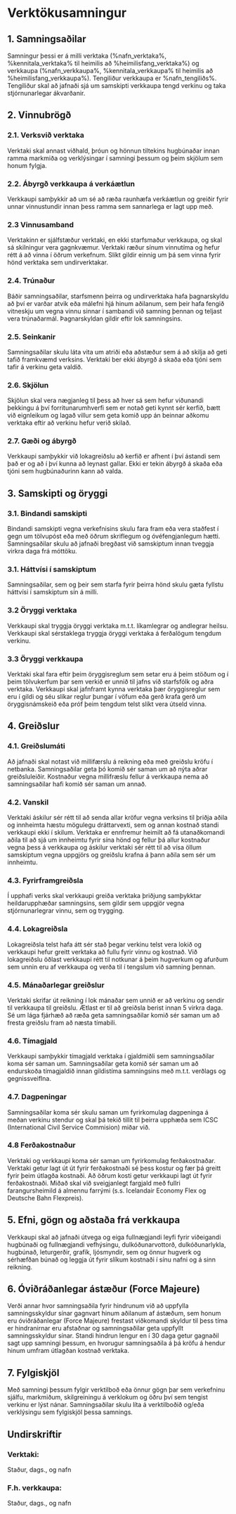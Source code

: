# Verktökusamningur

## 1. Samningsaðilar

Samningur þessi er á milli verktaka (%nafn_verktaka%, %kennitala_verktaka% til heimilis að %heimilisfang_verktaka%) og verkkaupa (%nafn_verkkaupa%, %kennitala_verkkaupa% til heimilis að %heimilisfang_verkkaupa%). Tengiliður verkkaupa er %nafn_tengiliðs%. Tengiliður skal að jafnaði sjá um samskipti verkkaupa tengd verkinu og taka stjórnunarlegar ákvarðanir.

## 2. Vinnubrögð

### 2.1. Verksvið verktaka
Verktaki skal annast viðhald, þróun og hönnun tiltekins hugbúnaðar innan ramma markmiða og verklýsingar í samningi þessum og þeim skjölum sem honum fylgja.

### 2.2. Ábyrgð verkkaupa á verkáætlun
Verkkaupi samþykkir að um sé að ræða raunhæfa verkáætlun og greiðir fyrir unnar vinnustundir innan þess ramma sem sannarlega er lagt upp með.

### 2.3 Vinnusamband
Verktakinn er sjálfstæður verktaki, en ekki starfsmaður verkkaupa, og skal sá skilningur vera gagnkvæmur. Verktaki ræður sínum vinnutíma og hefur rétt á að vinna í öðrum verkefnum. Slíkt gildir einnig um þá sem vinna fyrir hönd verktaka sem undirverktakar.

### 2.4. Trúnaður
Báðir samningsaðilar, starfsmenn þeirra og undirverktaka hafa þagnarskyldu að því er varðar atvik eða málefni hjá hinum aðilanum, sem þeir hafa fengið vitneskju um vegna vinnu sinnar í sambandi við samning þennan og teljast vera trúnaðarmál. Þagnarskyldan gildir eftir lok samningsins.

### 2.5. Seinkanir
Samningsaðilar skulu láta vita um atriði eða aðstæður sem á að skilja að geti tafið framkvæmd verksins. Verktaki ber ekki ábyrgð á skaða eða tjóni sem tafir á verkinu geta valdið. 

### 2.6. Skjölun
Skjölun skal vera nægjanleg til þess að hver sá sem hefur viðunandi þekkingu á því forritunarumhverfi sem er notað geti kynnt sér kerfið, bætt við eignleikum og lagað villur sem geta komið upp án beinnar aðkomu verktaka eftir að verkinu hefur verið skilað.

### 2.7. Gæði og ábyrgð
Verkkaupi samþykkir við lokagreiðslu að kerfið er afhent í því ástandi sem það er og að í því kunna að leynast gallar. Ekki er tekin ábyrgð á skaða eða tjóni sem hugbúnaðurinn kann að valda.

## 3. Samskipti og öryggi

### 3.1. Bindandi samskipti
Bindandi samskipti vegna verkefnisins skulu fara fram eða vera staðfest í gegn um tölvupóst eða með öðrum skriflegum og óvéfengjanlegum hætti. Samningsaðilar skulu að jafnaði bregðast við samskiptum innan tveggja virkra daga frá móttöku.

### 3.1. Háttvísi í samskiptum
Samningsaðilar, sem og þeir sem starfa fyrir þeirra hönd skulu gæta fyllstu háttvísi í samskiptum sín á milli.

### 3.2 Öryggi verktaka
Verkkaupi skal tryggja öryggi verktaka m.t.t. líkamlegrar og andlegrar heilsu. Verkkaupi skal sérstaklega tryggja öryggi verktaka á ferðalögum tengdum verkinu.

### 3.3 Öryggi verkkaupa
Verktaki skal fara eftir þeim öryggisreglum sem setar eru á þeim stöðum og í þeim tölvukerfum þar sem verkið er unnið til jafns við starfsfólk og aðra verktaka. Verkkaupi skal jafnframt kynna verktaka þær öryggisreglur sem eru í gildi og séu slíkar reglur þungar í vöfum eða gerð krafa gerð um öryggisnámskeið eða próf þeim tengdum telst slíkt vera útseld vinna.

## 4. Greiðslur

### 4.1. Greiðslumáti
Að jafnaði skal notast við millifærslu á reikning eða með greiðslu kröfu í netbanka. Samningsaðilar geta þó komið sér saman um að nýta aðrar greiðsluleiðir. Kostnaður vegna millifræslu fellur á verkkaupa nema að samningsaðilar hafi komið sér saman um annað.

### 4.2. Vanskil
Verktaki áskilur sér rétt til að senda allar kröfur vegna verksins til þriðja aðila og innheimta hæstu mögulegu dráttarvexti, sem og annan kostnað standi verkkaupi ekki í skilum. Verktaka er ennfremur heimilt að fá utanaðkomandi aðila til að sjá um innheimtu fyrir sína hönd og fellur þá allur kostnaður vegna þess á verkkaupa og áskilur verktaki sér rétt til að vísa öllum samskiptum vegna uppgjörs og greiðslu krafna á þann aðila sem sér um innheimtu.

### 4.3. Fyrirframgreiðsla
Í upphafi verks skal verkkaupi greiða verktaka þriðjung samþykktar heildarupphæðar samningsins, sem gildir sem uppgjör vegna stjórnunarlegrar vinnu, sem og trygging.

### 4.4. Lokagreiðsla
Lokagreiðsla telst hafa átt sér stað þegar verkinu telst vera lokið og verkkaupi hefur greitt verktaka að fullu fyrir vinnu og kostnað. Við lokagreiðslu öðlast verkkaupi rétt til notkunar á þeim hugverkum og afurðum sem unnin eru af verkkaupa og verða til í tengslum við samning þennan.

### 4.5. Mánaðarlegar greiðslur
Verktaki skrifar út reikning í lok mánaðar sem unnið er að verkinu og sendir til verkkaupa til greiðslu. Ætlast er til að greiðsla berist innan 5 virkra daga. Sé um lága fjárhæð að ræða geta samningsaðilar komið sér saman um að fresta greiðslu fram að næsta tímabili.

### 4.6. Tímagjald
Verkkaupi samþykkir tímagjald verktaka í gjaldmiðli sem samningsaðilar koma sér saman um. Samningsaðilar geta komið sér saman um að endurskoða tímagjaldið innan gildistíma samningsins með m.t.t. verðlags og gegnissveiflna.

### 4.7. Dagpeningar
Samningsaðilar koma sér skulu saman um fyrirkomulag dagpeninga á meðan verkinu stendur og skal þá tekið tillit til þeirra upphæða sem ICSC (International Civil Service Commision) miðar við.

### 4.8 Ferðakostnaður
Verktaki og verkkaupi koma sér saman um fyrirkomulag ferðakostnaðar. Verktaki getur lagt út út fyrir ferðakostnaði sé þess kostur og fær þá greitt fyrir þeim útlagða kostnaði. Að öðrum kosti getur verkkaupi lagt út fyrir ferðakostnaði. Miðað skal við sveigjanlegt fargjald með fullri farangursheimild á almennu farrými (s.s. Icelandair Economy Flex og Deutsche Bahn Flexpreis).

## 5. Efni, gögn og aðstaða frá verkkaupa
Verkkaupi skal að jafnaði útvega og eiga fullnægjandi leyfi fyrir viðeigandi hugbúnaði og fullnægjandi vefhýsingu, dulkóðunarvottorð, dulkóðunarlykla, hugbúnað, leturgerðir, grafík, ljósmyndir, sem og önnur hugverk og sérhæfðan búnað og leggja út fyrir slíkum kostnaði í sínu nafni og á sinn reikning.

## 6. Óviðráðanlegar ástæður (Force Majeure)
Verði annar hvor samningsaðila fyrir hindrunum við að uppfylla samningsskyldur sínar gagnvart hinum aðilanum af ástæðum, sem honum eru óviðráðanlegar (Force Majeure) frestast viðkomandi skyldur til þess tíma er hindranirnar eru afstaðnar og samningsaðilar geta uppfyllt samningsskyldur sínar. Standi hindrun lengur en í 30 daga getur gagnaðil sagt upp samningi þessum, en hvorugur samningsaðila á þá kröfu á hendur hinum umfram útlagðan kostnað verktaka.

## 7. Fylgiskjöl
Með samningi þessum fylgir verktilboð eða önnur gögn þar sem verkefninu sjálfu, markmiðum, skilgreiningu á verklokum og öðru því sem tengist verkinu er lýst nánar. Samningsaðilar skulu líta á verktilboðið og/eða verklýsingu sem fylgiskjöl þessa samnings.

## Undirskriftir

### Verktaki:

Staður, dags., og nafn

### F.h. verkkaupa:

Staður, dags., og nafn
